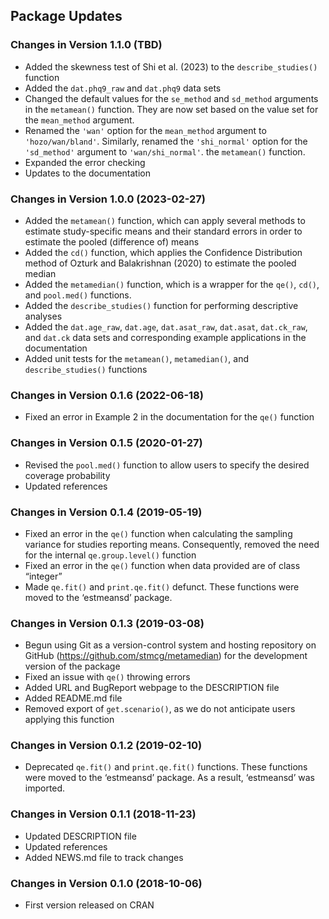 ## Package Updates

### Changes in Version 1.1.0 (TBD)

-   Added the skewness test of Shi et al. (2023) to the
    `describe_studies()` function
-   Added the `dat.phq9_raw` and `dat.phq9` data sets
-   Changed the default values for the `se_method` and `sd_method`
    arguments in the `metamean()` function. They are now set based on
    the value set for the `mean_method` argument.
-   Renamed the `'wan'` option for the `mean_method` argument to
    `'hozo/wan/bland'`. Similarly, renamed the `'shi_normal'` option for
    the `'sd_method'` argument to `'wan/shi_normal'`. the `metamean()`
    function.
-   Expanded the error checking  
-   Updates to the documentation

### Changes in Version 1.0.0 (2023-02-27)

-   Added the `metamean()` function, which can apply several methods to
    estimate study-specific means and their standard errors in order to
    estimate the pooled (difference of) means
-   Added the `cd()` function, which applies the Confidence Distribution
    method of Ozturk and Balakrishnan (2020) to estimate the pooled
    median
-   Added the `metamedian()` function, which is a wrapper for the
    `qe()`, `cd()`, and `pool.med()` functions.
-   Added the `describe_studies()` function for performing descriptive
    analyses
-   Added the `dat.age_raw`, `dat.age`, `dat.asat_raw`, `dat.asat`,
    `dat.ck_raw`, and `dat.ck` data sets and corresponding example
    applications in the documentation
-   Added unit tests for the `metamean()`, `metamedian()`, and
    `describe_studies()` functions

### Changes in Version 0.1.6 (2022-06-18)

-   Fixed an error in Example 2 in the documentation for the `qe()`
    function

### Changes in Version 0.1.5 (2020-01-27)

-   Revised the `pool.med()` function to allow users to specify the
    desired coverage probability
-   Updated references

### Changes in Version 0.1.4 (2019-05-19)

-   Fixed an error in the `qe()` function when calculating the sampling
    variance for studies reporting means. Consequently, removed the need
    for the internal `qe.group.level()` function
-   Fixed an error in the `qe()` function when data provided are of
    class “integer”
-   Made `qe.fit()` and `print.qe.fit()` defunct. These functions were
    moved to the ‘estmeansd’ package.

### Changes in Version 0.1.3 (2019-03-08)

-   Begun using Git as a version-control system and hosting repository
    on GitHub (<https://github.com/stmcg/metamedian>) for the
    development version of the package
-   Fixed an issue with `qe()` throwing errors
-   Added URL and BugReport webpage to the DESCRIPTION file
-   Added README.md file
-   Removed export of `get.scenario()`, as we do not anticipate users
    applying this function

### Changes in Version 0.1.2 (2019-02-10)

-   Deprecated `qe.fit()` and `print.qe.fit()` functions. These
    functions were moved to the ‘estmeansd’ package. As a result,
    ‘estmeansd’ was imported.

### Changes in Version 0.1.1 (2018-11-23)

-   Updated DESCRIPTION file
-   Updated references
-   Added NEWS.md file to track changes

### Changes in Version 0.1.0 (2018-10-06)

-   First version released on CRAN

